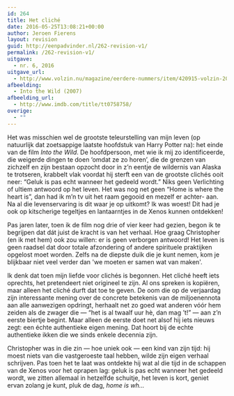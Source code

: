 ```yaml
---
id: 264
title: Het cliché
date: 2016-05-25T13:08:21+00:00
author: Jeroen Fierens
layout: revision
guid: http://eenpadvinder.nl/262-revision-v1/
permalink: /262-revision-v1/
uitgave:
  - nr. 6, 2016
uitgave_url:
  - http://www.volzin.nu/magazine/eerdere-nummers/item/420915-volzin-2016-nummer-06
afbeelding:
  - Into the Wild (2007)
afbeelding_url:
  - http://www.imdb.com/title/tt0758758/
overige:
  - ""
---
```

Het was misschien wel de grootste teleurstelling van mijn leven (op natuurlijk dat zoetsappige laatste hoofdstuk van Harry Potter na): het einde van de film *Into the Wild*. De hoofdpersoon, met wie ik mij zo identificeerde, die weigerde dingen te doen ‘omdat ze zo horen’, die de grenzen van zichzelf en zijn bestaan opzocht door in z’n eentje de wildernis van Alaska te trotseren, krabbelt vlak voordat hij sterft een van de grootste clichés ooit neer: “Geluk is pas echt wanneer het gedeeld wordt.” Niks geen Verlichting of ultiem antwoord op het leven. Het was nog net geen “Home is where the heart is”, dan had ik m’n tv uit het raam gegooid en mezelf er achter- aan. Na al die levenservaring is dit waar je op uitkomt? Ik was woest! Dit had je ook op kitscherige tegeltjes en lantaarntjes in de Xenos kunnen ontdekken!

Pas jaren later, toen ik de film nog drie of vier keer had gezien, begon ik te begrijpen dat dát juist de kracht is van het verhaal. Hoe graag Christopher (en ik met hem) ook zou willen: er is geen verborgen antwoord! Het leven is geen raadsel dat door totale afzondering of andere spirituele praktijken opgelost moet worden. Zelfs na de diepste duik die je kunt nemen, kom je blijkbaar niet veel verder dan 'we moeten er samen wat van maken'.

Ik denk dat toen mijn liefde voor clichés is begonnen. Het cliché heeft iets oprechts, het pretendeert niet origineel te zijn. Al ons spreken is kopiëren, maar alleen het cliché durft dat toe te geven. De oom die op de verjaardag zijn interessante mening over de concrete betekenis van de miljoenennota aan alle aanwezigen opdringt, herhaalt net zo goed wat anderen vóór hem zeiden als de zwager die — “het is al twaalf uur hè, dan mag ’t!” — aan z’n eerste biertje begint. Maar alleen de eerste doet net alsof hij iets nieuws zegt: een échte authentieke eigen mening. Dat hoort bij de echte authentieke ikken die we sinds enkele decennia zijn.

Christopher was in die zin — hoe uniek ook — een kind van zijn tijd: hij moest niets van die vastgeroeste taal hebben, wilde zijn eigen verhaal schrijven. Pas toen het te laat was ontdekte hij wat al die tijd in de schappen van de Xenos voor het oprapen lag: geluk is pas echt wanneer het gedeeld wordt, we zitten allemaal in hetzelfde schuitje, het leven is kort, geniet ervan zolang je kunt, pluk de dag, *home is wh...*